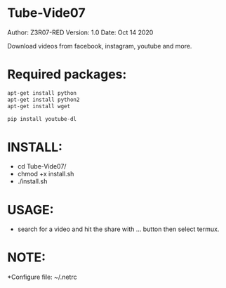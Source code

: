 #                      Tube-Vide07

Author: Z3R07-RED
Version: 1.0
Date: Oct 14 2020

Download videos from facebook, instagram, youtube and more.

Required packages:
======
```bash
apt-get install python
apt-get install python2
apt-get install wget
```
```python
pip install youtube-dl
```
INSTALL:
======
* cd Tube-Vide07/
* chmod +x install.sh
* ./install.sh

USAGE:
======

* search for a video and hit the share with ... button then select termux.

NOTE:
======
*Configure file: ~/.netrc
